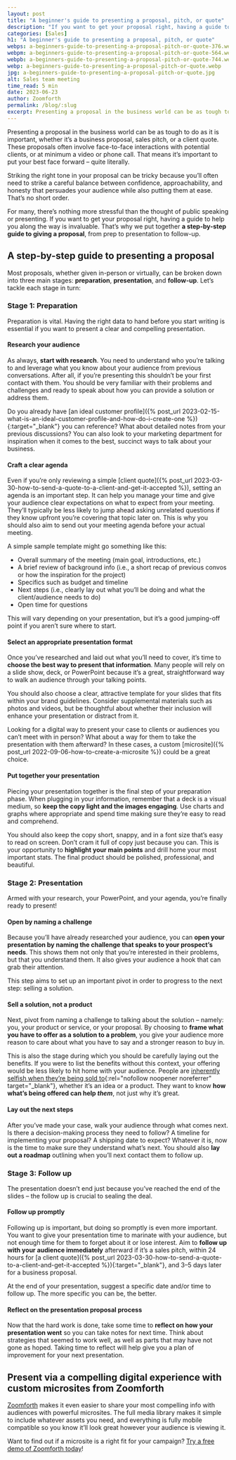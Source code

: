 ```yaml
---
layout: post
title: "A beginner's guide to presenting a proposal, pitch, or quote"
description: "If you want to get your proposal right, having a guide to help you along the way is invaluable. That’s why we put together a step-by-step guide to giving a proposal."
categories: [Sales]
h1: "A beginner's guide to presenting a proposal, pitch, or quote"
webps: a-beginners-guide-to-presenting-a-proposal-pitch-or-quote-376.webp
webpm: a-beginners-guide-to-presenting-a-proposal-pitch-or-quote-564.webp
webpb: a-beginners-guide-to-presenting-a-proposal-pitch-or-quote-744.webp
webp: a-beginners-guide-to-presenting-a-proposal-pitch-or-quote.webp
jpg: a-beginners-guide-to-presenting-a-proposal-pitch-or-quote.jpg
alt: Sales team meeting
time_read: 5 min
date: 2023-06-23
author: Zoomforth
permalink: /blog/:slug
excerpt: Presenting a proposal in the business world can be as tough to do as it is important, whether it’s a business proposal, sales pitch, or a client quote.
---
```

Presenting a proposal in the business world can be as tough to do as it is important, whether it’s a business proposal, sales pitch, or a client quote. These proposals often involve face-to-face interactions with potential clients, or at minimum a video or phone call. That means it’s important to put your best face forward – quite literally.

Striking the right tone in your proposal can be tricky because you’ll often need to strike a careful balance between confidence, approachability, and honesty that persuades your audience while also putting them at ease. That’s no short order.

For many, there’s nothing more stressful than the thought of public speaking or presenting. If you want to get your proposal right, having a guide to help you along the way is invaluable. That’s why we put together **a step-by-step guide to giving a proposal**, from prep to presentation to follow-up.

## A step-by-step guide to presenting a proposal

Most proposals, whether given in-person or virtually, can be broken down into three main stages: **preparation**, **presentation**, and **follow-up**. Let’s tackle each stage in turn:

### Stage 1: Preparation

Preparation is vital. Having the right data to hand before you start writing is essential if you want to present a clear and compelling presentation.

#### Research your audience

As always, **start with research**. You need to understand who you’re talking to and leverage what you know about your audience from previous conversations. After all, if you’re presenting this shouldn’t be your first contact with them. You should be very familiar with their problems and challenges and ready to speak about how you can provide a solution or address them.

Do you already have [an ideal customer profile]({% post_url 2023-02-15-what-is-an-ideal-customer-profile-and-how-do-i-create-one
 %}){:target="_blank"} you can reference? What about detailed notes from your previous discussions? You can also look to your marketing department for inspiration when it comes to the best, succinct ways to talk about your business.

#### Craft a clear agenda

Even if you’re only reviewing a simple [client quote]({% post_url 2023-03-30-how-to-send-a-quote-to-a-client-and-get-it-accepted %}), setting an agenda is an important step. It can help you manage your time and give your audience clear expectations on what to expect from your meeting. They’ll typically be less likely to jump ahead asking unrelated questions if they know upfront you’re covering that topic later on. This is why you should also aim to send out your meeting agenda before your actual meeting.

A simple sample template might go something like this:

* Overall summary of the meeting (main goal, introductions, etc.)
* A brief review of background info (i.e., a short recap of previous convos or how the inspiration for the project)
* Specifics such as budget and timeline
* Next steps (i.e., clearly lay out what you’ll be doing and what the client/audience needs to do)
* Open time for questions

This will vary depending on your presentation, but it’s a good jumping-off point if you aren’t sure where to start.

#### Select an appropriate presentation format

Once you’ve researched and laid out what you’ll need to cover, it’s time to **choose the best way to present that information**. Many people will rely on a slide show, deck, or PowerPoint because it’s a great, straightforward way to walk an audience through your talking points.

You should also choose a clear, attractive template for your slides that fits within your brand guidelines. Consider supplemental materials such as photos and videos, but be thoughtful about whether their inclusion will enhance your presentation or distract from it.

Looking for a digital way to present your case to clients or audiences you can’t meet with in person? What about a way for them to take the presentation with them afterward? In these cases, a custom [microsite]({% post_url 2022-09-06-how-to-create-a-microsite %}) could be a great choice.

#### Put together your presentation

Piecing your presentation together is the final step of your preparation phase. When plugging in your information, remember that a deck is a visual medium, so **keep the copy light and the images engaging**. Use charts and graphs where appropriate and spend time making sure they’re easy to read and comprehend.

You should also keep the copy short, snappy, and in a font size that’s easy to read on screen. Don’t cram it full of copy just because you can. This is your opportunity to **highlight your main points** and drill home your most important stats. The final product should be polished, professional, and beautiful.

### Stage 2: Presentation

Armed with your research, your PowerPoint, and your agenda, you’re finally ready to present!

#### Open by naming a challenge

Because you’ll have already researched your audience, you can **open your presentation by naming the challenge that speaks to your prospect’s needs**. This shows them not only that you’re interested in their problems, but that you understand them. It also gives your audience a hook that can grab their attention.

This step aims to set up an important pivot in order to progress to the next step: selling a solution.

#### Sell a solution, not a product

Next, pivot from naming a challenge to talking about the solution – namely: you, your product or service, or your proposal. By choosing to **frame what you have to offer as a solution to a problem**, you give your audience more reason to care about what you have to say and a stronger reason to buy in.

This is also the stage during which you should be carefully laying out the benefits. If you were to list the benefits without this context, your offering would be less likely to hit home with your audience. People are [inherently selfish when they’re being sold to](https://www.fearlesspresentations.com/audiences-are-selfish/){:rel="nofollow noopener noreferrer" target="_blank"}, whether it’s an idea or a product. They want to know **how what’s being offered can help *them***, not just why it’s great.

#### Lay out the next steps

After you’ve made your case, walk your audience through what comes next. Is there a decision-making process they need to follow? A timeline for implementing your proposal? A shipping date to expect? Whatever it is, now is the time to make sure they understand what’s next. You should also **lay out a roadmap** outlining when you’ll next contact them to follow up.

### Stage 3: Follow up

The presentation doesn’t end just because you’ve reached the end of the slides – the follow up is crucial to sealing the deal.

#### Follow up promptly

Following up is important, but doing so promptly is even more important. You want to give your presentation time to marinate with your audience, but not enough time for them to forget about it or lose interest. Aim to **follow up with your audience immediately** afterward if it’s a sales pitch, within 24 hours for [a client quote]({% post_url 2023-03-30-how-to-send-a-quote-to-a-client-and-get-it-accepted %}){:target="_blank"}, and 3–5 days later for a business proposal.

At the end of your presentation, suggest a specific date and/or time to follow up. The more specific you can be, the better.

#### Reflect on the presentation proposal process

Now that the hard work is done, take some time to **reflect on how your presentation went** so you can take notes for next time. Think about strategies that seemed to work well, as well as parts that may have not gone as hoped. Taking time to reflect will help give you a plan of improvement for your next presentation.

## Present via a compelling digital experience with custom microsites from Zoomforth

[Zoomforth](/) makes it even easier to share your most compelling info with audiences with powerful microsites. The full media library makes it simple to include whatever assets you need, and everything is fully mobile compatible so you know it’ll look great however your audience is viewing it.

Want to find out if a microsite is a right fit for your campaign? [Try a free demo of Zoomforth today]({{'request-demo'|relative_url}})!
